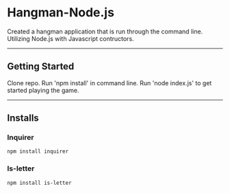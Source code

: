 # Hangman-Node.js

Created a hangman application that is run through the command line. Utilizing Node.js with Javascript contructors.
___
## Getting Started

Clone repo.
Run 'npm install' in command line.
Run 'node index.js' to get started playing the game.
___
##  Installs

### Inquirer
`npm install inquirer`

### Is-letter
`npm install is-letter`

